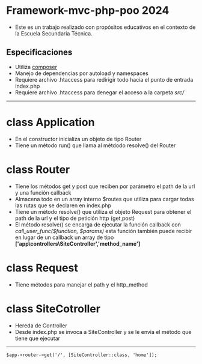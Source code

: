 # Framework-mvc-php-poo 2024

- Este es un trabajo realizado con propósitos educativos en el contexto de la Escuela Secundaria Técnica.

## Especificaciones
- Utiliza [composer](https://getcomposer.org/) 
- Manejo de dependencias por autoload y namespaces
- Requiere archivo .htaccess para redirigir todo hacia el punto de entrada index.php
- Requiere archivo .htaccess para denegar el acceso a la carpeta *src/*
___

# class Application
- En el constructor inicializa un objeto de tipo Router
- Tiene un método run() que llama al métdodo resolve() del Router

# class Router
- Tiene los métodos get y post que reciben por parámetro el path de la url y una función callback
- Almacena todo en un array interno $routes que utiliza para cargar todas las rutas que se declaren en index.php
- Tiene un método resolve() que utiliza el objeto Request para obtener el path de la url y el tipo de petición http (get,post)
- El método resolve() se encarga de ejecutar la función callback con *call_user_func($function, $params)* esta función también puede recibir en lugar de un callback un array de tipo **['app\controllers\SiteController','method_name']**

# class Request
- Tiene métodos para manejar el path y el http_method 


# class SiteCotroller
- Hereda de Controller
- Desde index.php se invoca a SiteController y se le envia el método que tiene que ejecutar
___
    $app->router->get('/', [SiteController::class, 'home']);

